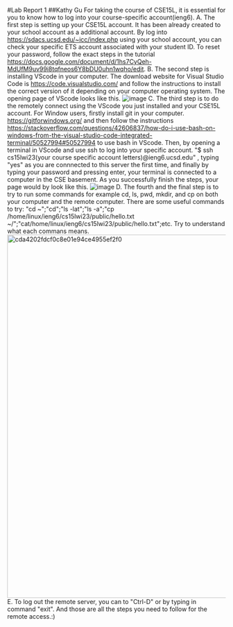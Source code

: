 #Lab Report 1
##Kathy Gu
For taking the course of CSE15L, it is essential for you to know how to log into your course-specific account(ieng6).
A. The first step is setting up your CSE15L account. It has been already created to your school account as a additional account. By log into https://sdacs.ucsd.edu/~icc/index.php using your school account, you can check your specific ETS account associated with your student ID. To reset your password, follow the exact steps in the tutorial https://docs.google.com/document/d/1hs7CyQeh-MdUfM9uv99i8tqfneos6Y8bDU0uhn1wqho/edit.
B. The second step is installing VScode in your computer. The download website for Visual Studio Code is https://code.visualstudio.com/ and follow the instructions to install the correct version of it depending on your computer operating system. The opening page of VScode looks like this. ![image](https://user-images.githubusercontent.com/122497644/212789872-37c5bc7e-b632-4b25-a4a2-c0a1cbd7c6a3.png)
C. The third step is to do the remotely connect using the VScode you just installed and your CSE15L account. For Window users, firstly install git in your computer. https://gitforwindows.org/ and then follow the instructions https://stackoverflow.com/questions/42606837/how-do-i-use-bash-on-windows-from-the-visual-studio-code-integrated-terminal/50527994#50527994 to use bash in VScode. Then, by opening a terminal in VScode and use ssh to log into your specific account. "$ ssh cs15lwi23(your course specific account letters)@ieng6.ucsd.edu" , typing "yes" as you are connnected to this server the first time, and finally by typing your password and pressing enter, your terminal is connected to a computer in the CSE basement. As you successfully finish the steps, your page would by look like this. ![image](https://user-images.githubusercontent.com/122497644/212791183-dbc81dec-af25-44af-83f9-eb0b0a34440e.png)
D. The fourth and the final step is to try to run some commands for example cd, ls, pwd, mkdir, and cp on both your computer and the remote computer. There are some useful commands to try: "cd ~";"cd";"ls -lat";"ls -a";"cp /home/linux/ieng6/cs15lwi23/public/hello.txt ~/";"cat/home/linux/ieng6/cs15lwi23/public/hello.txt";etc. Try to understand what each commans means. <img width="838" alt="cda4202fdcf0c8e01e94ce4955ef2f0" src="https://user-images.githubusercontent.com/122497644/212794923-a5435e49-4395-4100-b767-750402dd2bae.png">
E. To log out the remote server, you can to "Ctrl-D" or by typing in command "exit". 
And those are all the steps you need to follow for the remote access.:)
